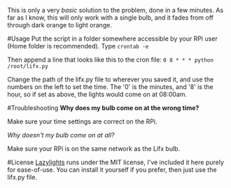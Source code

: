 This is only a very *basic* solution to the problem, done in a few minutes. As far as I know, this will only work with a single bulb, and it fades from off through dark orange to light orange. 

#Usage
Put the script in a folder somewhere accessible by your RPi user (Home folder is recommended). Type
	`crontab -e`

Then append a line that looks like this to the cron file:
	`0 8 * * * python /root/lifx.py`

Change the path of the lifx.py file to wherever you saved it, and use the numbers on the left to set the time. The '0' is the minutes, and '8' is the hour, so if set as above, the lights would come on at 08:00am. 

#Troubleshooting
**Why does my bulb come on at the wrong time?**

Make sure your time settings are correct on the RPi.

*Why doesn't my bulb come on at all?*

Make sure your RPi is on the same network as the Lifx bulb.


#License
[Lazylights](https://github.com/mpapi/lazylights) runs under the MIT license, I've included it here purely for ease-of-use. You can install it yourself if you prefer, then just use the lifx.py file.
